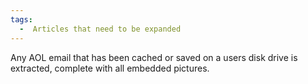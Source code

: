 ```yaml
---
tags:
  -  Articles that need to be expanded 
---
```

Any AOL email that has been cached or saved on a users disk drive is
extracted, complete with all embedded pictures.